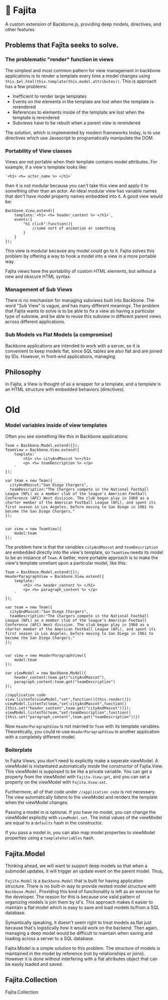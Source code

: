 # 🌮 Fajita
A custom extension of Backbone.js, providing deep models, directives, and other features.

## Problems that Fajita seeks to solve.

### The problematic "render" function in views

The simplest and most common pattern for view management in backbone applications is to render a template every time a model changes using `this.$el.html(this.template(this.model.attributes))`. This is approach has a few problems:

* Inefficient to render large templates
* Events on the elements in the template are lost when the template is rerendered
* References to elements inside of the template are lost when the template is rerendered
* Subviews have to be rebuilt when a parent view is rerendered


The solution, which is implemented by modern frameworks today, is to use directives which use Javascript to programatically manipulate the DOM. 


### Portability of View classes 

Views are not portable when their template contains model attributes. For example, if a view's template looks like:

    `<h1> <%= actor_name %> </h1>`

then it is not modular because you can't take this view and apply it to something other than an actor. An ideal modular view has variable names that don't have model property names embedded into it. A good view would be:

    Backbone.View.extend({
        template:`<h1> <%= header_content %> </h1>`,
        events:{
            "h1 click":function(){
                //some sort of animation or something
            }
        }
    });
    
This view is modular because any model could go to it. Fajita solves this problem by offering a way to hook a model into a view in a more portable way.

Fajita views have the portability of custom HTML elements, but without a new and obscure HTML syntax.

### Management of Sub Views    

There is no mechanism for managing subviews built into Backbone. The word "Sub View" is vague, and has many different meanings. The problem that Fajita wants to solve is to be able to fix a view as having a particular type of subview, and be able to reuse this subview in different parent views across different applications.

### Sub Models vs Flat Models (a compromise)

Backbone applications are intended to work with a server, so it is convenient to keep models flat, since SQL tables are also flat and are joined by IDs. However, in front-end applications, managing 
## Philosophy

In Fajita, a View is thought of as a wrapper for a template, and a template is an HTML structure with embedded behaviors (directives).
    
# Old

### Model variables inside of view templates

Often you see something like this in Backbone applications:

    Team = Backbone.Model.extend({});
    TeamView = Backbone.View.extend({
        template:`
            <h1> <%= cityAndMascot %></h1>
            <p> <%= teamDescription %> </p>   
        `
    });
    
    var team = new Team({
      cityAndMascot:"San Diego Chargers",
      teamDescription:"The Chargers compete in the National Football League (NFL) as a member club of the league's American Football Conference (AFC) West division. The club began play in 1960 as a charter member of the American Football League (AFL), and spent its first season in Los Angeles, before moving to San Diego in 1961 to become the San Diego Chargers."
    });
    
    
    var view = new TeamView({
        model:team
    });
    

The problem here is that the variables `cityAndMascot` and `teamDescription` are embedded directly into the view's template, so `TeamView` needs its model to be an instance of `Team`. A better, more portable approach is to make the view's template unreliant upon a particular model, like this:

    Team = Backbone.Model.extend({});
    HeaderParagraphView = Backbone.View.extend({
        template:`
            <h1> <%= header_content %> </h1>
            <p> <%= paragraph_content %> </p>   
        `
    });
    
    var team = new Team({
      cityAndMascot:"San Diego Chargers",
      teamDescription:"The Chargers compete in the National Football League (NFL) as a member club of the league's American Football Conference (AFC) West division. The club began play in 1960 as a charter member of the American Football League (AFL), and spent its first season in Los Angeles, before moving to San Diego in 1961 to become the San Diego Chargers."
    });
    
    
    var view = new HeaderParagraphView({
        model:team
    });
    
    var viewModel = new Backbone.Model({
        header_content:team.get("cityAndMascot"),
        paragraph_content:team.get("teamDescription")
    });
    
    //application code
    view.listenTo(viewModel,"set",function(){this.render()})
    viewModel.listenTo(team,"set:cityAndMascot",function(){this.set("header_content",team.get("cityAndMascot"))});      
    viewModel.listenTo(team,"set:teamDescription",function(){this.set("paragraph_content",team.get("teamDescription"))})


Now `HeaderParagraphView` is not married to `Team` with its template variables. Theoretically, you could re-use `HeaderParagraphView` in another application with a completely different model. 

### Boilerplate

In Fajita Views, you don't need to explicitly make a seperate viewModel. A viewModel is instantiated automatically inside the constructor of Fajita.View. This viewModel is supposed to be like a private variable. You can get a property from the viewModel with `Fajita.View:get`, and you can set a property on the viewModel with `Fajita.View:set`.

Furthermore, all of that code under `//application code` is not necessary. The view automatically listens to the viewModel and renders the template when the viewModel changes. 

Passing a model in is optional. If you have no model, you can change the viewModel explicitly with `viewModel.set`. The initial values of the viewModel are equal to a `defaults` hash in the constructor.

If you pass a model in, you can also map model properties to viewModel properties using a `templateVariables` hash. 




## Fajita.Model

Thinking ahead, we will want to support deep models so that when a submodel updates, it will trigger an update event on the parent model. 
Thus, 

`Fajita.Model` is a `Backbone.Model` that is built for having application structure. 
There is no built-in way to provide nested model structure with `Backbone.Model`.
Providing this kind of functionality is left as an exercise for the developer.
The reason for this is because one valid pattern of organizing models is join them by id's. 
This approach makes it easier to maintain a flat model which is easy to save and load models to/from a SQL database.

Symantically speaking, it doesn't seem right to treat models as flat just because that's logistically how it would work on the backend.
Then again, managing a deep model would be difficult to maintain when saving and loading across a server to a SQL database.

Fajita.Model is a simple solution to this problem. The structure of models is maintained in the model by reference (not by relationships or joins). 
However it is done without interfering with a flat attributes object that can be easily loaded and saved.


## Fajita.Collection

Fajita.Collection
